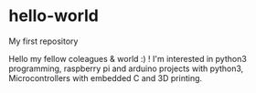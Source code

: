 # hello-world
My first repository

Hello my fellow coleagues & world :) !
I'm interested in python3 programming, raspberry pi and arduino projects with python3, Microcontrollers with embedded C and 3D printing.
